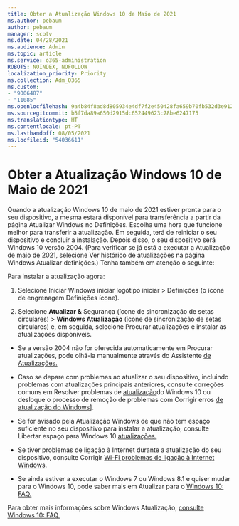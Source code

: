 ```yaml
---
title: Obter a Atualização Windows 10 de Maio de 2021
ms.author: pebaum
author: pebaum
manager: scotv
ms.date: 04/28/2021
ms.audience: Admin
ms.topic: article
ms.service: o365-administration
ROBOTS: NOINDEX, NOFOLLOW
localization_priority: Priority
ms.collection: Adm_O365
ms.custom:
- "9006487"
- "11085"
ms.openlocfilehash: 9a4b84f8ad8d805934e4df7f2e450428fa659b70fb532d3e912c5fd9e422f66e
ms.sourcegitcommit: b5f7da89a650d2915dc652449623c78be6247175
ms.translationtype: HT
ms.contentlocale: pt-PT
ms.lasthandoff: 08/05/2021
ms.locfileid: "54036611"
---
```

# <a name="get-the-windows-10-may-2021-update"></a>Obter a Atualização Windows 10 de Maio de 2021

Quando a atualização Windows 10 de maio de 2021 estiver pronta para o seu dispositivo, a mesma estará disponível para transferência a partir da página Atualizar Windows no Definições. Escolha uma hora que funcione melhor para transferir a atualização. Em seguida, terá de reiniciar o seu dispositivo e concluir a instalação. Depois disso, o seu dispositivo será Windows 10 versão 2004. (Para verificar se já está a executar a Atualização  de maio de 2021, selecione Ver histórico de atualizações na página Windows Atualizar definições.) Tenha também em atenção o seguinte:  

Para instalar a atualização agora:

1. Selecione Iniciar Windows iniciar logótipo iniciar > Definições (o ícone de engrenagem Definições ícone).

1. Selecione **Atualizar &** Segurança (ícone de sincronização de setas circulares) > **Windows Atualização**  (ícone de sincronização de setas circulares) e, em seguida, selecione Procurar atualizações e instalar as atualizações disponíveis. 

- Se a versão 2004 não for oferecida automaticamente em Procurar atualizações, pode olhá-la manualmente através do Assistente [de Atualizações.](https://www.microsoft.com/software-download/windows10)

- Caso se depare com problemas ao atualizar o seu dispositivo, incluindo problemas com atualizações principais anteriores, consulte correções comuns em Resolver problemas de [atualização](https://support.microsoft.com/windows/troubleshoot-problems-updating-windows-10-188c2b0f-10a7-d72f-65b8-32d177eb136c)do Windows 10 ou desloque o processo de remoção de problemas com Corrigir erros [de atualização do Windows](https://support.microsoft.com/sbs/windows/fix-windows-update-errors-18b693b5-7818-5825-8a7e-2a4a37d6d787)].

- Se for avisado pela Atualização Windows de que não tem espaço suficiente no seu dispositivo para instalar a atualização, consulte Libertar espaço para Windows 10 [atualizações.](https://support.microsoft.com/help/4013876)

- Se tiver problemas de ligação à Internet durante a atualização do seu dispositivo, consulte Corrigir [Wi-Fi problemas de ligação à Internet Windows](https://support.microsoft.com/windows/fix-wi-fi-connection-issues-in-windows-9424a1f7-6a3b-65a6-4d78-7f07eee84d2c).

- Se ainda estiver a executar o Windows 7 ou Windows 8.1 e quiser mudar para o Windows 10, pode saber mais em Atualizar para o [Windows 10: FAQ.](https://support.microsoft.com/windows/upgrade-to-windows-10-faq-cce52341-7943-594e-72ce-e1cf00382445)

Para obter mais informações sobre Windows Atualização, [consulte Windows 10: FAQ.](https://support.microsoft.com/windows/windows-update-faq-8a903416-6f45-0718-f5c7-375e92dddeb2)


